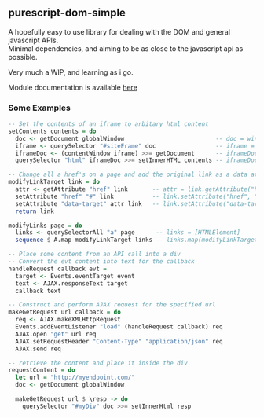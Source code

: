## purescript-dom-simple

A hopefully easy to use library for dealing with the DOM and general javascript APIs.  
Minimal dependencies, and aiming to be as close to the javascript api as possible.  

Very much a WIP, and learning as i go.

Module documentation is available [here](API.md)


### Some Examples


```haskell
-- Set the contents of an iframe to arbitary html content
setContents contents = do
  doc <- getDocument globalWindow                          -- doc = window.document
  iframe <- querySelector "#siteFrame" doc                 -- iframe = doc.querySelector("#siteFrame")
  iframeDoc <- (contentWindow iframe) >>= getDocument      -- iframeDoc = iframe.contentWindow.document
  querySelector "html" iframeDoc >>= setInnerHTML contents -- iframeDoc.querySelector("html").innerHTML = contents
```


```haskell
-- Change all a href's on a page and add the original link as a data attribute
modifyLinkTarget link = do
  attr <- getAttribute "href" link       -- attr = link.getAttribute("href")
  setAttribute "href" "#" link           -- link.setAttribute("href", "#")
  setAttribute "data-target" attr link   -- link.setAttribute("data-target", attr)
  return link

modifyLinks page = do
  links <- querySelectorAll "a" page      -- links = [HTMLElement]
  sequence $ A.map modifyLinkTarget links -- links.map(modifyLinkTarget)
```


```haskell
-- Place some content from an API call into a div
-- Convert the evt content into text for the callback
handleRequest callback evt =
  target <- Events.eventTarget event
  text <- AJAX.responseText target
  callback text

-- Construct and perform AJAX request for the specified url
makeGetRequest url callback = do
  req <- AJAX.makeXMLHttpRequest
  Events.addEventListener "load" (handleRequest callback) req
  AJAX.open "get" url req
  AJAX.setRequestHeader "Content-Type" "application/json" req
  AJAX.send req

-- retrieve the content and place it inside the div
requestContent = do
  let url = "http://myendpoint.com/"
  doc <- getDocument globalWindow

  makeGetRequest url $ \resp -> do
    querySelector "#myDiv" doc >>= setInnerHtml resp
```
